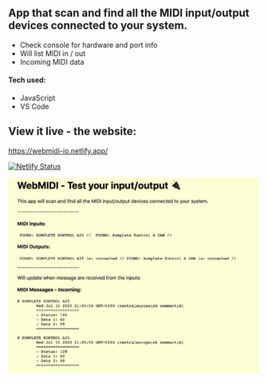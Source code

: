 ## App that scan and find all the MIDI input/output devices connected to your system.

* Check console for hardware and port info
* Will list MIDI in / out 
* Incoming MIDI data

#### Tech used: 
- JavaScript
- VS Code



## View it live - the website:
https://webmidi-io.netlify.app/

[![Netlify Status](https://api.netlify.com/api/v1/badges/f0ec4118-6b60-4d97-82d8-38680f2a0216/deploy-status)](https://app.netlify.com/sites/webmidi-io/deploys)

![](image.png)